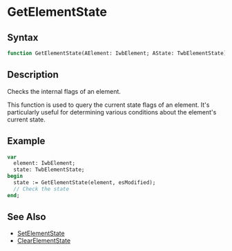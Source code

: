 # GetElementState

## Syntax

```pascal
function GetElementState(AElement: IwbElement; AState: TwbElementState): TwbElementState;
```

## Description

Checks the internal flags of an element.

This function is used to query the current state flags of an element. It's particularly useful for determining various conditions about the element's current state.

## Example

```pascal
var
  element: IwbElement;
  state: TwbElementState;
begin
  state := GetElementState(element, esModified);
  // Check the state
end;
```

## See Also

- [SetElementState](IwbElement_SetElementState.md)
- [ClearElementState](IwbElement_ClearElementState.md)
